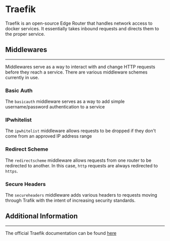 # Traefik
Traefik is an open-source Edge Router that handles network access to docker services. It essentially takes inbound requests and directs them to the proper service.

## Middlewares
---
Middlewares serve as a way to interact with and change HTTP requests before they reach a service. There are various middleware schemes currently in use. 

### Basic Auth
The `basicauth` middleware serves as a way to add simple username/password authentication to a service

### IPwhitelist
The `ipwhitelist` middleware allows requests to be dropped if they don't come from an approved IP address range

### Redirect Scheme
The `redirectscheme` middleware allows requests from one router to be redirected to another. In this case, `http` requests are always redirected to `https`.  

### Secure Headers
The `secureheaders` middleware adds various headers to requests moving through Trafik with the intent of increasing security standards.

## Additional Information
----
The official Traefik documentation can be found [here](https://doc.traefik.io/traefik/)